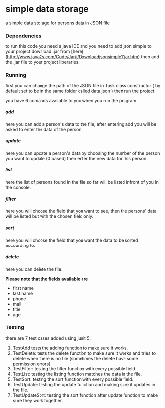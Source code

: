 # simple data storage

a simple data storage for persons data in JSON file

### Dependencies

to run this code you need a java IDE and you need to add json simple to your project download .jar from [here] (http://www.java2s.com/Code/Jar/j/Downloadjsonsimple11jar.htm) then add the .jar file to your project liberaries.

### Running

first you can change the path of the JSON file in Task class constructor ( by default set to be in the same folder called data.json ) then run the project.

you have 6 comands available to you when you run the program.

##### add 
here you can add a person's data to the file, after entering add you will be asked to enter the data of the person.

##### update
here you can update a person's data by choosing the number of the person you want to update (0 based) then enter the new data for this person.

##### list
here the list of persons found in the file so far will be listed infront of you in the console.

##### filter
here you will choose the field that you want to see, then the persons' data will be listed but with the chosen field only.

##### sort
here you will choose the field that you want the data to be sorted accourding to.

##### delete
here you can delete the file.

**Please note that the fields available are**
- first name
- last name
- phone
- mail
- title
- age

### Testing
there are 7 test cases added using junit 5.

1. TestAdd tests the adding function to make sure it works.
2. TestDelete: tests the delete function to make sure it works and tries to delete when there is no file (sometimes the delete have some permission errors).
3. TestFilter: testing the filter function with every possible field.
4. TestList: testing the listing function matches the data in the file.
5. TestSort: testing the sort function with every possible field.
6. TestUpdate: testing the update function and making sure it updates in the file.
7. TestUpdateSort: testing the sort function after update function to make sure they work together.
